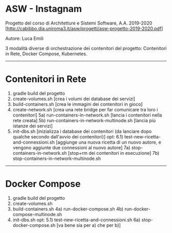 # ASW - Instagnam
Progetto del corso di Architetture e Sistemi Software, A.A. 2019-2020
[http://cabibbo.dia.uniroma3.it/asw/progetti/asw-progetto-2019-2020.pdf]

Autore: Luca Emili

3 modalità diverse di orchestrazione dei contenitori del progetto: Contenitori in Rete, Docker Compose, Kubernetes.

-------------------------------------------------------------------------------------------------------------------------------------------------

# Contenitori in Rete

1) gradle build del progetto
2) create-volumes.sh  [crea i volumi dei database dei servizi]
3) build-containers.sh  [crea le immagini dei contenitori in gioco]
4) create-network.sh  [crea una rete bridge per far comunicare tra loro i contenitori]
5a) run-containers-in-network.sh  [lancia i contenitori nella rete creata]
5b) run-containers-in-network-multinode.sh  [lancia più istanze dei servizi]
6) init-dbs.sh  [inizializza i database dei contenitori (da lanciare dopo qualche secondo dall'avvio dei contenitori)]
opt: 6.1) test-new-ricetta-and-connessioni.sh [aggiunge una nuova ricetta di un nuovo autore, e vengono aggiunte due connessioni al nuovo autore]
7a) stop-containers-in-network.sh  [stop+rm dei contenitori in esecuzione]
7b) stop-containers-in-network-multinode.sh

-------------------------------------------------------------------------------------------------------------------------------------------------

# Docker Compose

1) gradle build del progetto
2) create-volumes.sh
3) build-containers.sh
4a) run-docker-compose.sh
4b) run-docker-compose-multinode.sh
5) init-dbs.sh
opt: 5.1) test-new-ricetta-and-connessioni.sh
6a) stop-docker-compose.sh  [va bene sia per a) che per b)]
